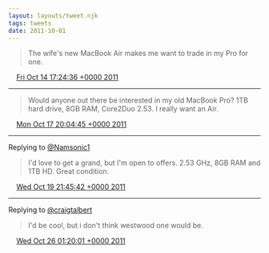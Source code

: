 ```yaml
---
layout: layouts/tweet.njk
tags: tweets
date: 2011-10-01
---
```


> The wife's new MacBook Air makes me want to trade in my Pro for one\.

<img src="../../media/tweet.ico" width="12" /> [Fri Oct 14 17:24:36 +0000 2011](https://twitter.com/timwasson/status/124898410158489600)

----

> Would anyone out there be interested in my old MacBook Pro? 1TB hard drive, 8GB RAM, Core2Duo 2\.53\. I really want an Air\.

<img src="../../media/tweet.ico" width="12" /> [Mon Oct 17 20:04:45 +0000 2011](https://twitter.com/timwasson/status/126025879091556352)

----

Replying to [@Namsonic1](https://twitter.com/Namsonic101/status/126754835226824704)

> I'd love to get a grand, but I'm open to offers\. 2\.53 GHz, 8GB RAM and 1TB HD\. Great condition\.

<img src="../../media/tweet.ico" width="12" /> [Wed Oct 19 21:45:42 +0000 2011](https://twitter.com/timwasson/status/126776057960480768)

----

Replying to [@craigtalbert](https://twitter.com/craigtalbert/status/128980495097794561)

> I'd be cool, but i don't think westwood one would be\.

<img src="../../media/tweet.ico" width="12" /> [Wed Oct 26 01:20:01 +0000 2011](https://twitter.com/timwasson/status/129004320862646273)